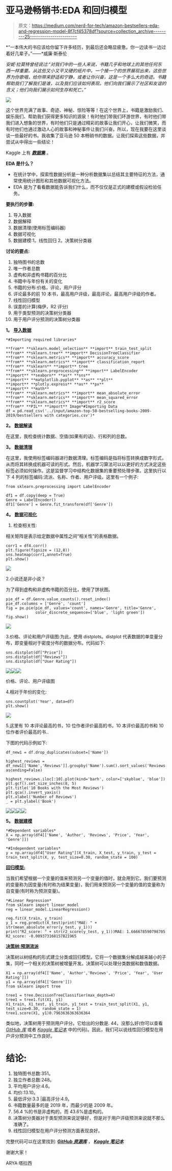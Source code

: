# 亚马逊畅销书:EDA 和回归模型

> 原文：<https://medium.com/nerd-for-tech/amazon-bestsellers-eda-and-regression-model-8f7cf45378df?source=collection_archive---------25----------------------->

*“一本伟大的书应该给你留下许多经历，到最后还会略显疲惫。你一边读书一边过着好几辈子。”——*威廉·斯泰伦

*安妮·拉莫特曾经说过:“对我们中的一些人来说，书籍几乎和地球上的其他任何东西一样重要。从这些又小又平又硬的纸片中，一个接一个的世界展现出来，这些世界为你歌唱，给你带来舒适和宁静，或者让你兴奋，这是一个多么大的奇迹。书籍帮助我们了解我们是谁，以及我们应该如何表现。他们向我们展示了社区和友谊的含义；他们向我们展示如何生存和死亡。”*

![](img/f88b0505ac68de743fffb376f286b469.png)

这个世界充满了故事、奇迹、神秘、惊险等等！在这个世界上，书籍是激励我们、娱乐我们、帮助我们获得更多知识的源泉！有时他们带我们环游世界，有时他们带我们进入想象的世界，有时他们只是通过精彩的故事让我们开心，让我们微笑，而有时他们也通过激动人心的故事和神秘事件让我们兴奋。所以，现在我要在这里谈谈一些最好的书。我收集了亚马逊 50 本畅销书的数据。让我们探索这些数据，并尝试从中得出一些结论！

Kaggle 上有 [***数据集***](https://www.kaggle.com/sootersaalu/amazon-top-50-bestselling-books-2009-2019) 。

**EDA 是什么？**

*   在统计学中，探索性数据分析是一种分析数据集以总结其主要特征的方法，通常使用统计图形和其他数据可视化方法。
*   EDA 是为了看看数据能告诉我们什么，而不仅仅是正式的建模或假设检验任务。

**要执行的步骤:**

1.  导入数据
2.  数据解释
3.  数据清理(使用标签编码器)
4.  数据可视化
5.  数据建模:1。线性回归 2。决策树分类器

**讨论的要点:**

1.  独特图书的总数
2.  唯一作者总数
3.  虚构和非虚构书籍的百分比
4.  书籍中与年份有关的变化
5.  书籍的分布:价格，评论，用户评分
6.  评论最多的前 10 本书，最高用户评级，最高评论，最高用户评级的作者。
7.  线性回归模型
8.  误差的计算(梅伊，R2 评分)
9.  用于类型预测的决策树分类器
10.  用于用户评分预测的决策树分类器

**1。** [**导入数据**](https://www.kaggle.com/arya24/bestsellers-user-rating-prediction/notebook#1.-Import-Data)

```
*#Importing required libraries*

**from** **sklearn.model_selection** **import** train_test_split                
**from** **sklearn.tree** **import** DecisionTreeClassifier                     
**from** **sklearn.metrics** **import** accuracy_score                          
**from** **sklearn.metrics** **import** classification_report                   
**from** **sklearn** **import** tree    
**from** **sklearn.preprocessing** **import** LabelEncoder
**import** **seaborn** **as** **sns**
**import** **matplotlib.pyplot** **as** **plt**
**import** **plotly.express** **as** **px**
**import** **math**
**from** **sklearn.metrics** **import** mean_absolute_error
**from** **sklearn.metrics** **import** mean_squared_error
**from** **sklearn.metrics** **import** r2_score
**from** **PIL** **import** Image*#Importing Data
df = pd.read_csv('../input/amazon-top-50-bestselling-books-2009-2019/bestsellers with categories.csv')*
```

**2。** [**数据解读**](https://www.kaggle.com/arya24/bestsellers-user-rating-prediction/notebook#2.-Data-Interpretation)

在这里，我检查统计数据、空值(如果有的话)、行和列的总数。

**3。** [**数据清理**](https://www.kaggle.com/arya24/bestsellers-user-rating-prediction/notebook#3.-Data-Cleaning-:-Label-Encoding)

在这里，我使用标签编码器进行数据清理。标签编码是指将标签转换成数字形式，从而将其转换成机器可读的形式。然后，机器学习算法可以以更好的方式决定这些标签必须如何操作。这是监督学习中结构化数据集的重要预处理步骤。这里执行以下 4 列的标签编码:流派、名称、作者、用户评级。这里有一个例子:

```
from sklearn.preprocessing import LabelEncoder

df1 = df.copy(deep = True)
Genre = LabelEncoder()
df1['Genre'] = Genre.fit_transform(df['Genre'])
```

**4。** [**数据可视化**](https://www.kaggle.com/arya24/bestsellers-user-rating-prediction/notebook#4.-Data-Visualization)

1.  检查相关性:

相关矩阵是表示给定数据中属性之间“相关性”的表格数据。

```
corr1 = df4.corr()
plt.figure(figsize = (12,8))
sns.heatmap(corr1,annot=True)
plt.show()
```

![](img/e8785bf220b8517c20c9ccd3bbf154c9.png)

2.小说还是非小说？

为了得到虚构和非虚构书籍的百分比，使用了饼状图。

```
pie_df = df.Genre.value_counts().reset_index()
pie_df.columns = ['Genre', 'count']
fig = px.pie(pie_df, values='count', names='Genre', title='Genre',
             color_discrete_sequence=['blue', 'light green'])
fig.show()
```

![](img/33c1ba2ea0c36650e0bcb1511dedcc81.png)

3.价格、评论和用户评级图:为此，使用 distplots。distplot 代表数据的单变量分布，即变量相对于密度分布的数据分布。代码如下:

```
sns.distplot(df["Price"])
sns.distplot(df["Reviews"])
sns.distplot(df["User Rating"])
```

![](img/df2665f2e94be700498db26f3c096635.png)![](img/8f39acc58ba75d192c04b820c602b11c.png)![](img/62f35bf9a5623aa78a5aba7d2759a708.png)

价格、评论、用户评级图

4.相对于年份的变化:

```
sns.countplot('Year', data=df)
plt.show()
```

![](img/124182bce3978e11e5d305be81d21087.png)

5.这里有 10 本评论最高的书，10 位作者评价最高的书，10 本评价最高的书和 10 位作者评价最高的书..

下图的代码示例如下:

```
df_new1 = df.drop_duplicates(subset=['Name'])

highest_reviews = df_new1[['Name','Reviews']].groupby('Name').sum().sort_values('Reviews', ascending=False)

highest_reviews.iloc[:10].plot(kind='barh', color=['skyblue', 'blue'])
plt.gcf().set_size_inches(8, 5)
plt.title('10 Books with the Most Reviews')
plt.gca().invert_yaxis()
plt.xlabel('Number of Reviews')
_ = plt.ylabel('Book')
```

![](img/f9f708535f9055122750b4952fc2ec20.png)![](img/ffbbb7eb39588289810c7242a30f5c40.png)![](img/4d8c6cd5e229d4d6c834f8d84ca1cfbf.png)![](img/a84b37981ddc7d1dc17ce95bfa12e497.png)

**5。** [**数据建模**](https://www.kaggle.com/arya24/bestsellers-user-rating-prediction/notebook#5.-Data-Modelling-)

```
*#Dependent variables*
X = np.array(df4[['Name', 'Author', 'Reviews', 'Price', 'Year', 'Genre']]) 

*#Independent variables*
y = np.array(df4["User Rating"])X_train, X_test, y_train, y_test = train_test_split(X, y, test_size=0.30, random_state = 100)
```

[**回归模型:**](https://www.kaggle.com/arya24/bestsellers-user-rating-prediction?scriptVersionId=52069679&cellId=35)

当我们希望根据一个变量的值来预测另一个变量的值时，就会用到它。我们要预测的变量称为因变量(有时称为结果变量)，我们用来预测另一个变量的值的变量称为自变量(有时称为预测变量)。

```
*#Linear Regression*
from sklearn import linear_model
reg = linear_model.LinearRegression()

reg.fit(X_train, y_train)
y_1 = reg.predict(X_test)print("MAE: " + str(mean_absolute_error(y_test, y_1)))
print("R2_score: " + str(r2_score(y_test, y_1)))MAE: 1.666678590798705
R2_score: -0.009373168157821965
```

[**决策树:预测流派**](https://www.kaggle.com/arya24/bestsellers-user-rating-prediction?scriptVersionId=52069679&cellId=40)

决策树以树结构的形式建立分类或回归模型。它将一个数据集分解成越来越小的子集，同时一个相关的决策树被增量开发。决策树可以处理分类数据和数值数据。

```
X1 = np.array(df4[['Name', 'Author','Reviews', 'Price', 'Year', 'User Rating']])
y1 = np.array(df4[['Genre']])
from sklearn import tree

tree1 = tree.DecisionTreeClassifier(max_depth=4)
tree1 = tree1.fit(X1, y1)
X1_train, X1_test, y1_train, y1_test = train_test_split(X1, y1, test_size=0.30, random_state = 1)
tree1.score(X1, y1)0.7963636363636364
```

类似地，决策树用于预测用户评分。它给出的分数是. 44，没那么好(你可以查看 [*GitHub 库*](https://github.com/aryatalathi/Amazon-Bestsellers-EDA-and-REGRESSION-MODEL-) 或者 [*Kaggle 笔记本*](https://www.kaggle.com/arya24/bestsellers-user-rating-prediction/notebook#5.-Data-Modelling-) 中的代码)。因此，我们可以说线性回归模型在用户评分预测中工作良好。

# 结论:

1.  独特图书总数:351。
2.  独立作者总数:248。
3.  平均用户评分:4.6。
4.  均价:13.10。
5.  最低评分:3.3 |最高评分:4.9。
6.  书籍数量最多的是 2019 年，而最少的是 2009 年。
7.  56.4 %的书是非虚构的，而 43.6%是虚构的。
8.  决策树分类器对于类型预测来说足够好，但是对于用户评级预测来说就不那么准确了。
9.  线性回归模型在用户评分预测方面表现良好。

完整代码可以在这里找到: [***GitHub 资源库***](https://github.com/aryatalathi/Amazon-Bestsellers-EDA-and-REGRESSION-MODEL-) ， [***Kaggle 笔记本***](https://www.kaggle.com/arya24/bestsellers-user-rating-prediction/notebook)

谢谢大家！

ARYA·塔拉西